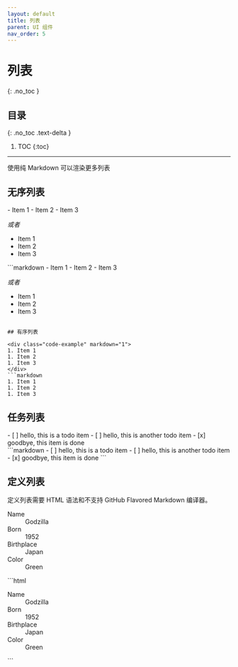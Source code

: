```yaml
---
layout: default
title: 列表
parent: UI 组件
nav_order: 5
---
```


# 列表
{: .no_toc }

## 目录
{: .no_toc .text-delta }

1. TOC
{:toc}

---

使用纯 Markdown 可以渲染更多列表

## 无序列表

<div class="code-example" markdown="1">
- Item 1
- Item 2
- Item 3

_或者_

* Item 1
* Item 2
* Item 3
</div>
```markdown
- Item 1
- Item 2
- Item 3

_或者_

* Item 1
* Item 2
* Item 3
```

## 有序列表

<div class="code-example" markdown="1">
1. Item 1
1. Item 2
1. Item 3
</div>
```markdown
1. Item 1
1. Item 2
1. Item 3
```

## 任务列表

<div class="code-example" markdown="1">
- [ ] hello, this is a todo item
- [ ] hello, this is another todo item
- [x] goodbye, this item is done
</div>
```markdown
- [ ] hello, this is a todo item
- [ ] hello, this is another todo item
- [x] goodbye, this item is done
```

## 定义列表

定义列表需要 HTML 语法和不支持 GitHub Flavored Markdown 编译器。

<div class="code-example" markdown="1">
<dl>
<dt>Name</dt>
<dd>Godzilla</dd>
<dt>Born</dt>
<dd>1952</dd>
<dt>Birthplace</dt>
<dd>Japan</dd>
<dt>Color</dt>
<dd>Green</dd>
</dl>
</div>
```html
<dl>
  <dt>Name</dt>
  <dd>Godzilla</dd>
  <dt>Born</dt>
  <dd>1952</dd>
  <dt>Birthplace</dt>
  <dd>Japan</dd>
  <dt>Color</dt>
  <dd>Green</dd>
</dl>
```
